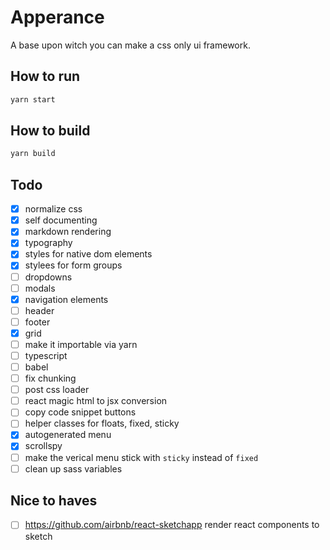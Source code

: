 # Apperance

A base upon witch you can make a css only ui framework.

## How to run

```bash
yarn start
```

## How to build

```bash
yarn build
```

## Todo
- [x] normalize css
- [x] self documenting
- [x] markdown rendering
- [x] typography
- [x] styles for native dom elements
- [x] stylees for form groups
- [ ] dropdowns
- [ ] modals
- [x] navigation elements
- [ ] header
- [ ] footer
- [x] grid
- [ ] make it importable via yarn
- [ ] typescript
- [ ] babel
- [ ] fix chunking
- [ ] post css loader
- [ ] react magic html to jsx conversion
- [ ] copy code snippet buttons
- [ ] helper classes for floats, fixed, sticky
- [x] autogenerated menu
- [x] scrollspy
- [ ] make the verical menu stick with `sticky` instead of `fixed`
- [ ] clean up sass variables

## Nice to haves
- [ ] https://github.com/airbnb/react-sketchapp render react components to sketch